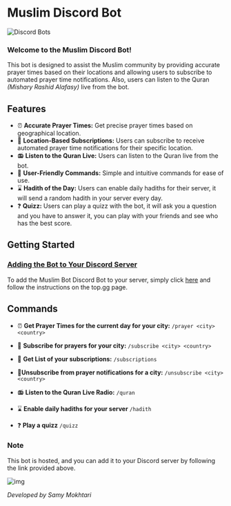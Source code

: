 # Muslim Discord Bot


![Discord Bots](https://top.gg/api/widget/servers/1183399354166415481.svg)


### Welcome to the Muslim Discord Bot! 
This bot is designed to assist the Muslim community by providing accurate prayer times based on their locations and allowing users to subscribe to automated prayer time notifications.
Also, users can listen to the Quran *(Mishary Rashid Alafasy)* live from the bot.

## Features

- ⏰ **Accurate Prayer Times:** Get precise prayer times based on geographical location.
- 🔔 **Location-Based Subscriptions:** Users can subscribe to receive automated prayer time notifications for their specific location.
- 📻 **Listen to the Quran Live:** Users can listen to the Quran live from the bot.
- 🙏 **User-Friendly Commands:** Simple and intuitive commands for ease of use.
- ⌛ **Hadith of the Day:** Users can enable daily hadiths for their server, it will send a random hadith in your server every day.
- ❓ **Quizz:** Users can play a quizz with the bot, it will ask you a question and you have to answer it, you can play with your friends and see who has the best score.

## Getting Started

### [Adding the Bot to Your Discord Server](https://top.gg/bot/1183399354166415481)

To add the Muslim Bot Discord Bot to your server, simply click [here](https://top.gg/bot/1183399354166415481) and follow the instructions on the top.gg page.

## Commands

- ⏰ **Get Prayer Times for the current day for your city:**
`/prayer <city> <country>`

- 🔔 **Subscribe for prayers for your city:**
`/subscribe <city> <country>`

- 📜 **Get List of your subscriptions:**
`/subscriptions`

- 🔕**Unsubscribe from prayer notifications for a city:**
`/unsubscribe <city> <country>`

- 📻 **Listen to the Quran Live Radio:**
`/quran`

- ⌛ **Enable daily hadiths for your server**
`/hadith`

- ❓ **Play a quizz**
`/quizz`

### Note

This bot is hosted, and you can add it to your Discord server by following the link provided above.


![img](https://media.istockphoto.com/id/157191730/photo/mosque-with-crescent-moon-at-dusk.jpg?s=612x612&w=0&k=20&c=jyWjRjylTcO8cO1cDVVfo-Y8sFuyroBKzIq8r2YKce0=)

*Developed by Samy Mokhtari*

